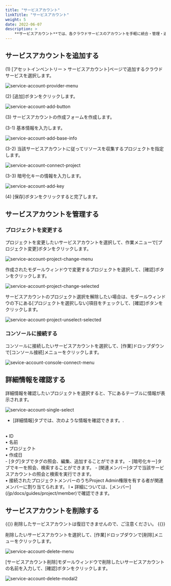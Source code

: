 ```yaml
---
title: "サービスアカウント"
linkTitle: "サービスアカウント"
weight: 5
date: 2022-06-07
description: >
    **サービスアカウント**では、各クラウドサービスのアカウントを手軽に統合・管理・追跡することができます。
---
```


## サービスアカウントを追加する

(1) [アセットインベントリー > サービスアカウント]ページで追加するクラウドサービスを選択します。

![service-account-provider-menu](/jp/docs/guides/getting-started/service-account-setup-img/service-account-provider-menu.png)

(2) [追加]ボタンをクリックします。

![service-account-add-button](/jp/docs/guides/getting-started/service-account-setup-img/service-account-add-button.png)

(3) サービスアカウントの作成フォームを作成します。

(3-1) 基本情報を入力します。

![service-account-add-base-info](/jp/docs/guides/getting-started/service-account-setup-img/service-account-add-base-info.png)

(3-2) 当該サービスアカウントに従ってリソースを収集するプロジェクトを指定します。

![service-account-connect-project](/jp/docs/guides/getting-started/service-account-setup-img/service-account-connect-project.png)

(3-3) 暗号化キーの情報を入力します。

![service-account-add-key](/jp/docs/guides/getting-started/service-account-setup-img/service-account-add-key.png)

(4) [保存]ボタンをクリックすると完了します。

## サービスアカウントを管理する

### プロジェクトを変更する

プロジェクトを変更したいサービスアカウントを選択して、作業メニューで[プロジェクト変更]ボタンをクリックします。

![service-account-project-change-menu](/jp/docs/guides/asset-inventory/service-account-img/service-account-project-change-menu.png)

作成されたモダールウィンドウで変更するプロジェクトを選択して、[確認]ボタンをクリックします。

![service-account-project-change-selected](/jp/docs/guides/asset-inventory/service-account-img/service-account-project-change-selected.png)

サービスアカウントのプロジェクト選択を解除したい場合は、モダールウィンドウの下にある[プロジェクトを選択しない]項目をチェックして、[確認]ボタンをクリックします。

![service-account-project-unselect-selected](/jp/docs/guides/asset-inventory/service-account-img/service-account-project-unselect-selected.png)

### コンソールに接続する

コンソールに接続したいサービスアカウントを選択して、[作業]ドロップダウンで[コンソール接続]メニューをクリックします。

![sevice-account-console-connect-menu](/jp/docs/guides/asset-inventory/service-account-img/sevice-account-console-connect-menu.png)

## 詳細情報を確認する

詳細情報を確認したいプロジェクトを選択すると、下にあるテーブルに情報が表示されます。

![service-account-single-select](/jp/docs/guides/asset-inventory/service-account-img/service-account-single-select.png)

- [詳細情報]タブでは、次のような情報を確認できます。.
<br />
  • ID
<br />
  • 名前
<br />
  • プロジェクト
<br />
  • 作成日
<br />
- [タグ]タブでタグの照会、編集、追加することができます。
- [暗号化キー]タブでキーを照会、検索することができます。
- [関連メンバー]タブで当該サービスアカウントの照会と検索を実行できます。
<br />
  • 接続されたプロジェクトメンバーのうちProject Admin権限を有する者が関連メンバーに割り当てられます。
l
  • 詳細については、[メンバー](/jp/docs/guides/project/member)で確認できます。

## サービスアカウントを削除する
{{<alert>}}
削除したサービスアカウントは復旧できませんので、ご注意ください。
{{</alert>}}

削除したいサービスアカウントを選択して、[作業]ドロップダウンで[削除]メニューをクリックします。

![service-account-delete-menu](/jp/docs/guides/asset-inventory/service-account-img/service-account-delete-menu.png)

[サービスアカウント削除]モダールウィンドウで削除したいサービスアカウントの名前を入力して、[確認]ボタンをクリックします。

![service-account-delete-modal2](/jp/docs/guides/asset-inventory/service-account-img/service-account-delete-modal2.png)
